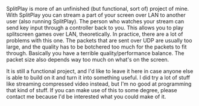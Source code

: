 SplitPlay is more of an unfinished (but functional, sort of) project of mine. With SplitPlay you can stream a part of your screen over LAN to another user (also running SplitPlay). The person who watches your stream can send key input through a controller back to you. This allows you to play splitscreen games over LAN, theoretically. In practice, there are a lot of problems with this one. The packets that are sent over UDP are usually too large, and the quality has to be botchered too much for the packets to fit through. Basically you have a terrible quality/performance balance. The packet size also depends way too much on what's on the screen.

It is still a functional project, and I'd like to leave it here in case anyone else is able to build on it and turn it into something useful. I did try a lot of stuff like streaming compressed video instead, but I'm no good at programming that kind of stuff. If you can make use of this to some degree, please contact me because I'd be interested what you could make of it.


